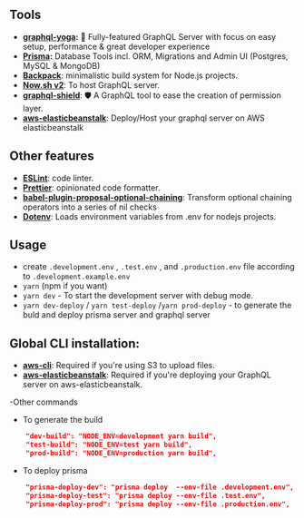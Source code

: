 

## Tools

- **[graphql-yoga](https://github.com/prisma/graphql-yoga):** 🧘 Fully-featured GraphQL Server with focus on easy setup, performance & great developer experience 
- **[Prisma](https://www.prisma.io/):** Database Tools incl. ORM, Migrations and Admin UI (Postgres, MySQL & MongoDB)
- **[Backpack](https://github.com/jaredpalmer/backpack)**: minimalistic build system for Node.js projects. 
- **[Now.sh v2](https://zeit.co/now)**: To host GraphQL server.
- **[graphql-shield](https://github.com/maticzav/graphql-shield)**: 🛡 A GraphQL tool to ease the creation of permission layer.
- **[aws-elasticbeanstalk](https://aws.amazon.com/elasticbeanstalk/)**: Deploy/Host your graphql server on AWS elasticbeanstalk

## Other features
- **[ESLint](https://eslint.org/)**: code linter.
- **[Prettier](https://prettier.io/)**: opinionated code formatter. 
- **[babel-plugin-proposal-optional-chaining](https://babeljs.io/docs/en/babel-plugin-proposal-optional-chaining)**: Transform optional chaining operators into a series of nil checks
- **[Dotenv](https://github.com/motdotla/dotenv)**: Loads environment variables from .env for nodejs projects.


## Usage
- create `.development.env` , `.test.env` , and `.production.env` file according to `.development.example.env`
- `yarn` (npm if you want)
- `yarn dev` - To start the development server with debug mode.
-  `yarn dev-deploy` / `yarn test-deploy` /`yarn prod-deploy` - to generate the buld and deploy prisma server and graphql server

## Global CLI installation:
- **[aws-cli](https://github.com/aws/aws-cli)**: Required if you're using S3 to upload files.
- **[aws-elasticbeanstalk](https://docs.aws.amazon.com/elasticbeanstalk/latest/dg/eb-cli3.html)**: Required if you're deploying your GraphQL server on aws-elasticbeanstalk.


-Other commands
-  To generate the build
```json
    "dev-build": "NODE_ENV=development yarn build",
    "test-build": "NODE_ENV=test yarn build",
    "prod-build": "NODE_ENV=production yarn build",
```
- To deploy prisma
```json
    "prisma-deploy-dev": "prisma deploy  --env-file .development.env",
    "prisma-deploy-test": "prisma deploy --env-file .test.env",
    "prisma-deploy-prod": "prisma deploy --env-file .production.env",
```





